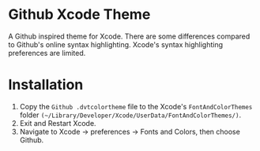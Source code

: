 Github Xcode Theme
=======================
A Github inspired theme for Xcode. There are some differences compared to Github's online syntax highlighting. Xcode's syntax highlighting preferences are limited.

Installation
=======================

1. Copy the ``Github .dvtcolortheme`` file to the Xcode's ``FontAndColorThemes`` folder ``(~/Library/Developer/Xcode/UserData/FontAndColorThemes/)``.
2. Exit and Restart Xcode.
3. Navigate to Xcode -> preferences -> Fonts and Colors, then choose Github.
